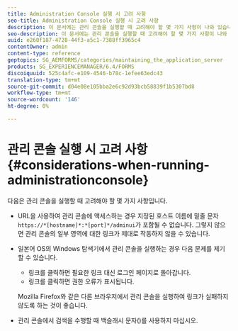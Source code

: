 ```yaml
---
title: Administration Console 실행 시 고려 사항
seo-title: Administration Console 실행 시 고려 사항
description: 이 문서에는 관리 콘솔을 실행할 때 고려해야 할 몇 가지 사항이 나와 있습니다.
seo-description: 이 문서에는 관리 콘솔을 실행할 때 고려해야 할 몇 가지 사항이 나와 있습니다.
uuid: e260f187-4728-44f3-a5c1-7388ff3965c4
contentOwner: admin
content-type: reference
geptopics: SG_AEMFORMS/categories/maintaining_the_application_server
products: SG_EXPERIENCEMANAGER/6.4/FORMS
discoiquuid: 525c4afc-e109-4546-b78c-1efee63edc43
translation-type: tm+mt
source-git-commit: d04e08e105bba2e6c92d93bcb58839f1b5307bd8
workflow-type: tm+mt
source-wordcount: '146'
ht-degree: 0%

---
```



# 관리 콘솔 실행 시 고려 사항 {#considerations-when-running-administrationconsole}

다음은 관리 콘솔을 실행할 때 고려해야 할 몇 가지 사항입니다.

* URL을 사용하여 관리 콘솔에 액세스하는 경우 지정된 호스트 이름에 밑줄 문자 `https://*[hostname]*:*[port]*/adminui`가 포함될 수 없습니다. 그렇지 않으면 관리 콘솔의 일부 영역에 대한 링크가 제대로 작동하지 않을 수 있습니다.
* 일본어 OS의 Windows 탐색기에서 관리 콘솔을 실행하는 경우 다음 문제를 제기할 수 있습니다.

   * 링크를 클릭하면 필요한 링크 대신 로그인 페이지로 돌아갑니다.
   * 링크를 클릭하면 권한 오류가 표시됩니다.

   Mozilla Firefox와 같은 다른 브라우저에서 관리 콘솔을 실행하여 링크가 실패하지 않도록 하는 것이 좋습니다.

* 관리 콘솔에서 검색을 수행할 때 백슬래시 문자()를 사용하지 마십시오.

